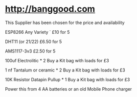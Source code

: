 # http://banggood.com

This Supplier has been chosen for the price and availability


ESP8266 Any Variety             ` £10 for 5

DHT11 (or 21/22)                  £6.50 for 5

AMS1117-3v3                       £2.50 for 5

100uf Electrolitic * 2            Buy a Kit bag with loads for £3

1 nf Tantalum or ceramic * 2      Buy a Kit bag with loads for £3

10K Resistor Datapin Pullup * 1   Buy a Kit bag with loads for £3

Power this from 4 AA batteries or an old Mobile Phone charger
